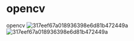 # opencv
opencv
![317eef67a018936398e6d81b472449a](https://user-images.githubusercontent.com/120435702/207606545-baa5592e-65d7-4b76-9c3d-666bfa54f864.png)
![317eef67a018936398e6d81b472449a](https://user-images.githubusercontent.com/120435702/207606567-a30eadf4-5c06-453d-ad26-59c958bd3abf.png)
